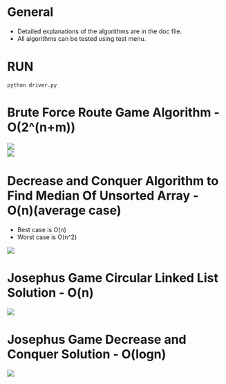 # General
- Detailed explanations of the algorithms are in the doc file.  
- All algorithms can be tested using test menu.

# RUN
```python driver.py```  

# Brute Force Route Game Algorithm - O(2^(n+m))
![](images/route1.jpg)  
![](images/route2.jpg)

# Decrease and Conquer Algorithm to Find Median Of Unsorted Array - O(n)(average case)
- Best case is O(n)    
- Worst case is O(n^2)  
  
![](images/median.jpg)

# Josephus Game Circular Linked List Solution - O(n)
![](images/josephus1.jpg)

# Josephus Game Decrease and Conquer Solution - O(logn)
![](images/josephus2.jpg)
